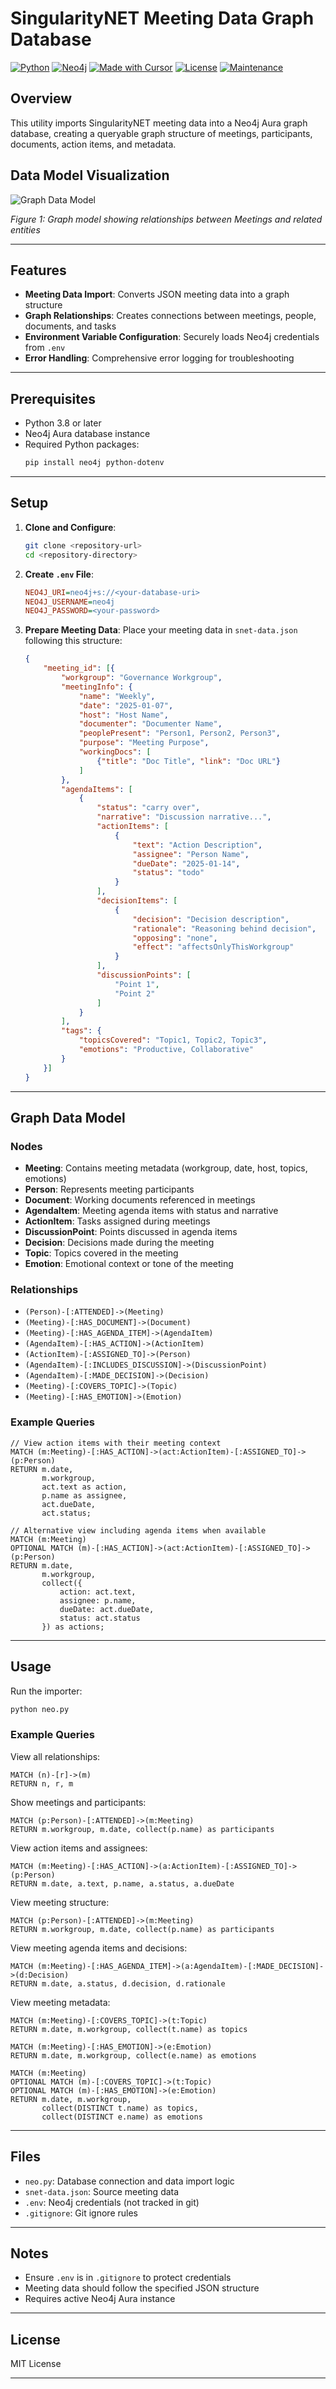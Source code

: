 # SingularityNET Meeting Data Graph Database

[![Python](https://img.shields.io/badge/Python-3.8+-blue?style=for-the-badge&logo=python&logoColor=white)](https://www.python.org)
[![Neo4j](https://img.shields.io/badge/Neo4j-4.4+-blue?style=for-the-badge&logo=neo4j&logoColor=white)](https://neo4j.com)
[![Made with Cursor](https://img.shields.io/badge/Made%20with-Cursor-blue?style=for-the-badge&logo=cursor&logoColor=white)](https://cursor.sh)
[![License](https://img.shields.io/badge/License-MIT-green.svg?style=for-the-badge)](https://opensource.org/licenses/MIT)
[![Maintenance](https://img.shields.io/badge/Maintained%3F-yes-green.svg?style=for-the-badge)](https://github.com/username/repository/graphs/commit-activity)

## Overview

This utility imports SingularityNET meeting data into a Neo4j Aura graph database, creating a queryable graph structure of meetings, participants, documents, action items, and metadata.

## Data Model Visualization

![Graph Data Model](graph-model.png)

*Figure 1: Graph model showing relationships between Meetings and related entities*

---

## Features

- **Meeting Data Import**: Converts JSON meeting data into a graph structure
- **Graph Relationships**: Creates connections between meetings, people, documents, and tasks
- **Environment Variable Configuration**: Securely loads Neo4j credentials from `.env`
- **Error Handling**: Comprehensive error logging for troubleshooting

---

## Prerequisites

- Python 3.8 or later
- Neo4j Aura database instance
- Required Python packages:
  ```bash
  pip install neo4j python-dotenv
  ```

---

## Setup

1. **Clone and Configure**:
   ```bash
   git clone <repository-url>
   cd <repository-directory>
   ```

2. **Create `.env` File**:
   ```ini
   NEO4J_URI=neo4j+s://<your-database-uri>
   NEO4J_USERNAME=neo4j
   NEO4J_PASSWORD=<your-password>
   ```

3. **Prepare Meeting Data**:
   Place your meeting data in `snet-data.json` following this structure:
   ```json
   {
       "meeting_id": [{
           "workgroup": "Governance Workgroup",
           "meetingInfo": {
               "name": "Weekly",
               "date": "2025-01-07",
               "host": "Host Name",
               "documenter": "Documenter Name",
               "peoplePresent": "Person1, Person2, Person3",
               "purpose": "Meeting Purpose",
               "workingDocs": [
                   {"title": "Doc Title", "link": "Doc URL"}
               ]
           },
           "agendaItems": [
               {
                   "status": "carry over",
                   "narrative": "Discussion narrative...",
                   "actionItems": [
                       {
                           "text": "Action Description",
                           "assignee": "Person Name",
                           "dueDate": "2025-01-14",
                           "status": "todo"
                       }
                   ],
                   "decisionItems": [
                       {
                           "decision": "Decision description",
                           "rationale": "Reasoning behind decision",
                           "opposing": "none",
                           "effect": "affectsOnlyThisWorkgroup"
                       }
                   ],
                   "discussionPoints": [
                       "Point 1",
                       "Point 2"
                   ]
               }
           ],
           "tags": {
               "topicsCovered": "Topic1, Topic2, Topic3",
               "emotions": "Productive, Collaborative"
           }
       }]
   }
   ```

---

## Graph Data Model

### Nodes
- **Meeting**: Contains meeting metadata (workgroup, date, host, topics, emotions)
- **Person**: Represents meeting participants
- **Document**: Working documents referenced in meetings
- **AgendaItem**: Meeting agenda items with status and narrative
- **ActionItem**: Tasks assigned during meetings
- **DiscussionPoint**: Points discussed in agenda items
- **Decision**: Decisions made during the meeting
- **Topic**: Topics covered in the meeting
- **Emotion**: Emotional context or tone of the meeting

### Relationships
- `(Person)-[:ATTENDED]->(Meeting)`
- `(Meeting)-[:HAS_DOCUMENT]->(Document)`
- `(Meeting)-[:HAS_AGENDA_ITEM]->(AgendaItem)`
- `(AgendaItem)-[:HAS_ACTION]->(ActionItem)`
- `(ActionItem)-[:ASSIGNED_TO]->(Person)`
- `(AgendaItem)-[:INCLUDES_DISCUSSION]->(DiscussionPoint)`
- `(AgendaItem)-[:MADE_DECISION]->(Decision)`
- `(Meeting)-[:COVERS_TOPIC]->(Topic)`
- `(Meeting)-[:HAS_EMOTION]->(Emotion)`

### Example Queries
```cypher
// View action items with their meeting context
MATCH (m:Meeting)-[:HAS_ACTION]->(act:ActionItem)-[:ASSIGNED_TO]->(p:Person)
RETURN m.date,
       m.workgroup,
       act.text as action,
       p.name as assignee,
       act.dueDate,
       act.status;

// Alternative view including agenda items when available
MATCH (m:Meeting)
OPTIONAL MATCH (m)-[:HAS_ACTION]->(act:ActionItem)-[:ASSIGNED_TO]->(p:Person)
RETURN m.date,
       m.workgroup,
       collect({
           action: act.text,
           assignee: p.name,
           dueDate: act.dueDate,
           status: act.status
       }) as actions;
```

---

## Usage

Run the importer:
```bash
python neo.py
```

### Example Queries

View all relationships:
```cypher
MATCH (n)-[r]->(m)
RETURN n, r, m
```

Show meetings and participants:
```cypher
MATCH (p:Person)-[:ATTENDED]->(m:Meeting)
RETURN m.workgroup, m.date, collect(p.name) as participants
```

View action items and assignees:
```cypher
MATCH (m:Meeting)-[:HAS_ACTION]->(a:ActionItem)-[:ASSIGNED_TO]->(p:Person)
RETURN m.date, a.text, p.name, a.status, a.dueDate
```

View meeting structure:
```cypher
MATCH (p:Person)-[:ATTENDED]->(m:Meeting)
RETURN m.workgroup, m.date, collect(p.name) as participants
```

View meeting agenda items and decisions:
```cypher
MATCH (m:Meeting)-[:HAS_AGENDA_ITEM]->(a:AgendaItem)-[:MADE_DECISION]->(d:Decision)
RETURN m.date, a.status, d.decision, d.rationale
```

View meeting metadata:
```cypher
MATCH (m:Meeting)-[:COVERS_TOPIC]->(t:Topic)
RETURN m.date, m.workgroup, collect(t.name) as topics

MATCH (m:Meeting)-[:HAS_EMOTION]->(e:Emotion)
RETURN m.date, m.workgroup, collect(e.name) as emotions

MATCH (m:Meeting)
OPTIONAL MATCH (m)-[:COVERS_TOPIC]->(t:Topic)
OPTIONAL MATCH (m)-[:HAS_EMOTION]->(e:Emotion)
RETURN m.date, m.workgroup, 
       collect(DISTINCT t.name) as topics,
       collect(DISTINCT e.name) as emotions
```

---

## Files
- `neo.py`: Database connection and data import logic
- `snet-data.json`: Source meeting data
- `.env`: Neo4j credentials (not tracked in git)
- `.gitignore`: Git ignore rules

---

## Notes

- Ensure `.env` is in `.gitignore` to protect credentials
- Meeting data should follow the specified JSON structure
- Requires active Neo4j Aura instance

---

## License

MIT License

---

